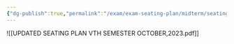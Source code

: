 ```yaml
---
{"dg-publish":true,"permalink":"/exam/exam-seating-plan/midterm/seating-plan-midterm-vth-semester/"}
---
```



![[UPDATED SEATING  PLAN  VTH SEMESTER OCTOBER,2023.pdf]]
